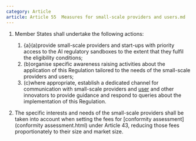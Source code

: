 ```yaml
---
category: Article
article: Article 55  Measures for small-scale providers and users.md
---
```


1. Member States shall undertake the following actions:

	1. {a}(a)provide small-scale providers and start-ups with priority access to the AI regulatory sandboxes to the extent that they fulfil the eligibility conditions;
	2. (b)organise specific awareness raising activities about the application of this Regulation tailored to the needs of the small-scale providers and users;
	3. (c)where appropriate, establish a dedicated channel for communication with small-scale providers and [user](user.html) and other innovators to provide guidance and respond to queries about the implementation of this Regulation.

2. The specific interests and needs of the small-scale providers shall be taken into account when setting the fees for [conformity assessment](conformity assessment.html) under Article 43, reducing those fees proportionately to their size and market size.